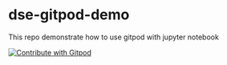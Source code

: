 # dse-gitpod-demo

This repo demonstrate how to use gitpod with jupyter notebook

<a href="https://gitpod.io/#https://github.com/littletitans/dse-gitpod-demo">
  <img
    src="https://img.shields.io/badge/Contribute%20with-Gitpod-908a85?logo=gitpod"
    alt="Contribute with Gitpod"
  />
</a>
